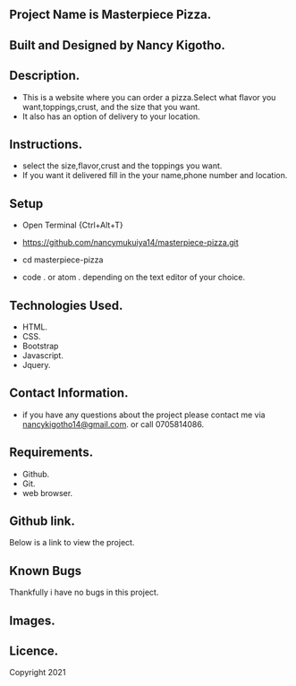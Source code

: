 ## Project Name is Masterpiece Pizza.
## Built and Designed by Nancy Kigotho.
## Description.
* This is a website where you can order a pizza.Select what flavor you want,toppings,crust, and the size that you want.
* It also has an option of delivery to your location.
## Instructions.
* select the size,flavor,crust and the toppings you want.
* If you want it delivered fill in the your name,phone number and location.
## Setup

* Open Terminal {Ctrl+Alt+T}

* https://github.com/nancymukuiya14/masterpiece-pizza.git

* cd masterpiece-pizza

* code . or atom . depending on the text editor of your choice.


## Technologies Used.
* HTML.
* CSS.
* Bootstrap
* Javascript.
* Jquery.
## Contact Information.
* if you have any questions about the project please contact me via nancykigotho14@gmail.com.
or call 0705814086.
## Requirements.
* Github.
* Git.
* web browser.
## Github link.
Below is a link to view the project.

## Known Bugs
Thankfully i have no bugs in this project.

## Images.

## Licence.
Copyright 2021 <COPYRIGHT HOLDER>
